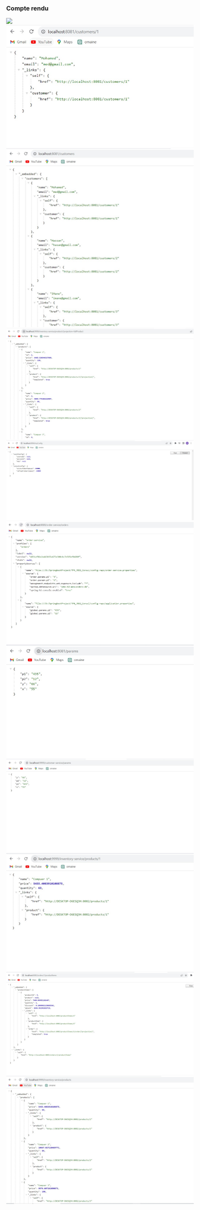 <h3>Compte rendu</h3>
<img src="capture/application.jpg"/>
<img src="capture/customer id.jpg"/>
<img src="capture/customers.jpg"/>
<img src="capture/full products.jpg"/>
<img src="capture/myConfig.jpg"/>
<img src="capture/orders.jpg"/>
<img src="capture/params.jpg"/>
<img src="capture/params customers.jpg"/>
<img src="capture/product id.jpg"/>
<img src="capture/productItem.jpg"/>
<img src="capture/products.jpg"/>
